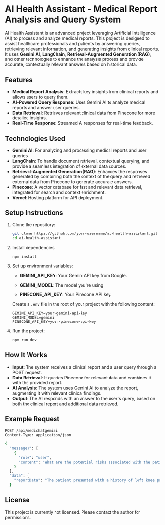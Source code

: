 
# AI Health Assistant - Medical Report Analysis and Query System

AI Health Assistant is an advanced project leveraging Artificial Intelligence (AI) to process and analyze medical reports. This project is designed to assist healthcare professionals and patients by answering queries, retrieving relevant information, and generating insights from clinical reports. It uses **Gemini AI**, **LangChain**, **Retrieval-Augmented Generation (RAG)**, and other technologies to enhance the analysis process and provide accurate, contextually relevant answers based on historical data.

## Features

- **Medical Report Analysis**: Extracts key insights from clinical reports and allows users to query them.
- **AI-Powered Query Response**: Uses Gemini AI to analyze medical reports and answer user queries.
- **Data Retrieval**: Retrieves relevant clinical data from Pinecone for more detailed insights.
- **Real-Time Response**: Streamed AI responses for real-time feedback.

## Technologies Used

- **Gemini AI**: For analyzing and processing medical reports and user queries.
- **LangChain**: To handle document retrieval, contextual querying, and provide a seamless integration of external data sources.
- **Retrieval-Augmented Generation (RAG)**: Enhances the responses generated by combining both the context of the query and retrieved external data from Pinecone to generate accurate answers.
- **Pinecone**: A vector database for fast and relevant data retrieval, integrated for search and context enrichment.
- **Vercel**: Hosting platform for API deployment.

## Setup Instructions

1. Clone the repository:

   ```bash
   git clone https://github.com/your-username/ai-health-assistant.git
   cd ai-health-assistant
   ```

2. Install dependencies:

   ```bash
   npm install
   ```

3. Set up environment variables:

   - **GEMINI_API_KEY**: Your Gemini API key from Google.

   - **GEMINI_MODEL**: The model you're using

   - **PINECONE_API_KEY**: Your Pinecone API key.

   Create a `.env` file in the root of your project with the following content:

   ```plaintext
   GEMINI_API_KEY=your-gemini-api-key
   GEMINI_MODEL=gemini
   PINECONE_API_KEY=your-pinecone-api-key
   ```

4. Run the project:

   ```bash
   npm run dev
   ```


## How It Works

- **Input**: The system receives a clinical report and a user query through a POST request.
- **Data Retrieval**: It queries Pinecone for relevant data and combines it with the provided report.
- **AI Analysis**: The system uses Gemini AI to analyze the report, augmenting it with relevant clinical findings.
- **Output**: The AI responds with an answer to the user's query, based on both the clinical report and additional data retrieved.

## Example Request

```bash
POST /api/medichatgemini
Content-Type: application/json

{
  "messages": [
    {
      "role": "user",
      "content": "What are the potential risks associated with the patient's condition?"
    }
  ],
  "data": {
    "reportData": "The patient presented with a history of left knee pain, swelling, and elevated blood pressure (130/90). Further assessment is ongoing."
  }


```

## License

This project is currently not licensed. Please contact the author for permissions.
